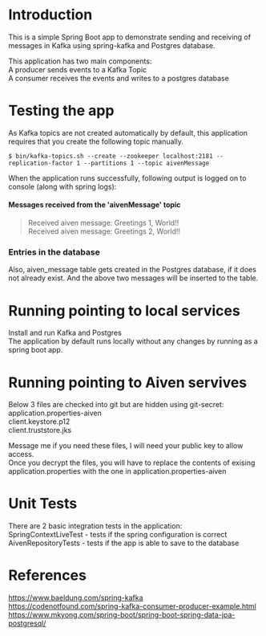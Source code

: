 # Introduction

This is a simple Spring Boot app to demonstrate sending and receiving of messages in Kafka using spring-kafka and Postgres database.

This application has two main components:  
A producer sends events to a Kafka Topic  
A consumer receives the events and writes to a postgres database  

# Testing the app

As Kafka topics are not created automatically by default, this application requires that you create the following topic manually.

`$ bin/kafka-topics.sh --create --zookeeper localhost:2181 --replication-factor 1 --partitions 1 --topic aivenMessage`<br>

When the application runs successfully, following output is logged on to console (along with spring logs):

#### Messages received from the 'aivenMessage' topic
>Received aiven message: Greetings 1, World!!  
>Received aiven message: Greetings 2, World!!  

### Entries in the database
Also,  aiven_message table gets created in the Postgres database, if it does not already exist. And the above two messages will be inserted to the table. 

# Running pointing to local services
Install and run Kafka and Postgres   
The application by default runs locally without any changes by running as a spring boot app.

# Running pointing to Aiven servives
Below 3 files are checked into git but are hidden using git-secret:  
application.properties-aiven  
client.keystore.p12  
client.truststore.jks  

Message me if you need these files, I will need your public key to allow access.  
Once you decrypt the files, you will have to replace the contents of exising application.properties with the one in application.properties-aiven

# Unit Tests
There are 2 basic integration tests in the application:  
SpringContextLiveTest - tests if the spring configuration is correct
AivenRepositoryTests - tests if the app is able to save to the database

# References
https://www.baeldung.com/spring-kafka  
https://codenotfound.com/spring-kafka-consumer-producer-example.html  
https://www.mkyong.com/spring-boot/spring-boot-spring-data-jpa-postgresql/
